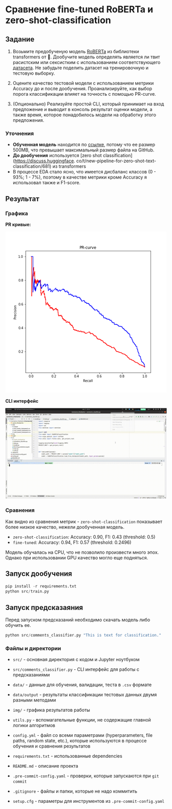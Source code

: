 # Сравнение fine-tuned RoBERTa и zero-shot-classification

## Задание
1. Возьмите предобученую модель [RoBERTa](https://huggingface.co/transformers/model_summary.html#roberta) из библиотеки transformers от 🤗. Дообучите модель определять является ли твит расистским или сексистким с использованием соответствующего [датасета](https://huggingface.co/datasets/tweets_hate_speech_detection). Не забудьте поделить датасет на тренировочную и тестовую выборку.

2. Оцените качество тестовой модели с использованием метрики Accuracy до и после дообучения. Проанализируйте, как выбор порога классификации влияет на точность с помощью PR-curve.

3. (Опционально) Реализуйте простой CLI, который принимает на вход предложение и выводит в консоль результат оценки модели, а также время, которое понадобилось модели на обработку этого предложения.

### Уточнения
* **Обученная модель** находится по [ссылке](https://drive.google.com/drive/folders/1HcpTX4WHSfP_Bysy-yzKjazuR7IoVfkM?usp=sharing), потому что ее размер 500MB, что превышает
  максимальный размер файла
  на GitHub.
* **До дообучения** используется [zero shot classification](https://discuss.huggingface.
  co/t/new-pipeline-for-zero-shot-text-classification/681) из transformers
* В процессе EDA стало ясно, что имеется дисбаланс классов (0 - 93%; 1 - 7%), поэтому в качестве метрики кроме
  Accuracy я использовал также и F1-score.


## Результат
### Графика
**PR кривые:**

![PR Curve of zero-shot vs fine-tuned](img/pr_curve.png)


**CLI интерфейс**

![CLI](img/finetuned_roberta_cli.gif)

### Сравнения
Как видно из сравнения метрик - `zero-shot-classification` показывает более низкое качество, нежели дообученная модель.

* `zero-shot-classification`: Accuracy: 0.90, F1: 0.43 (threshold: 0.5)
* `fine-tuned`: Accuracy: 0.94, F1: 0.57 (threshold: 0.2496)

Модель обучалась на CPU, что не позволило произвести много эпох. Однако при использовании GPU качество могло еще подняться.



## Запуск дообучения
```python
pip install -r requirements.txt
python src/train.py
```

## Запуск предсказаяния
Перед запуском предсказаний необходимо скачать модель либо обучить ее.
```python
python src/comments_classifier.py "This is text for classification."
```


### Файлы и директории
* `src/` - основная директория с кодом и Jupyter ноутбуком
* `src/comments_classifier.py` - CLI интерфейс для работы с предсказаниями

* `data/` - данные для обучения, валидации, теста в `.csv` формате
* `data/output` - результаты классификации тестовых данных двумя разными методами

* `img/` - графика результатов работы

* `utils.py` - вспомагательные функции, не содержащие главной логики алгоритмов
* `config.yml` - файл со всеми параметрами (hyperparameters, file paths, random state, etc.), которые используются в процессе обучения и сравнения результатов
* `requirements.txt` - использованные dependencies

* `README.md` - описание проекта
* `.pre-commit-config.yaml` - проверки, которые запускаются при `git commit`
* `.gitignore` - файлы и папки, которые не надо коммитить
* `setup.cfg` - параметры для инструментов из `.pre-commit-config.yaml`
